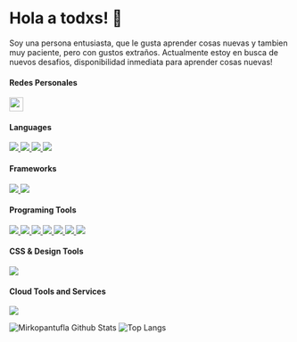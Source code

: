 # Hola a todxs! 👋
  Soy una persona entusiasta, que le gusta aprender cosas nuevas y tambien muy paciente, pero con gustos extraños.
  Actualmente estoy en busca de nuevos desafios, disponibilidad inmediata para aprender cosas nuevas!

#### Redes Personales
  <a href="https://www.linkedin.com/in/mirko-pasten-carcamo/">
    <img src="https://img.shields.io/badge/linkedin-%230077B5.svg?&style=for-the-badge&logo=linkedin&logoColor=white" height=25>
  </a>

<!--
**Mirkopantufla/Mirkopantufla** is a ✨ _special_ ✨ repository because its `README.md` (this file) appears on your GitHub profile.

Here are some ideas to get you started:

- 🔭 I’m currently working on ...
- 🌱 I’m currently learning ...
- 👯 I’m looking to collaborate on ...
- 🤔 I’m looking for help with ...
- 💬 Ask me about ...
- 📫 How to reach me: ...
- 😄 Pronouns: ...
- ⚡ Fun fact: ...
-->




#### Languages
<a href="https://github.com/Mirkopantufla">
  <img src="https://img.shields.io/badge/HTML5-E34F26?style=for-the-badge&logo=html5&logoColor=white"> 
</a>
<a href="https://github.com/Mirkopantufla">
  <img src="https://img.shields.io/badge/CSS3-1572B6?style=for-the-badge&logo=css3&logoColor=white">
</a>
<a href="https://github.com/Mirkopantufla">
  <img src="https://img.shields.io/badge/JavaScript-F7DF1E?style=for-the-badge&logo=javascript&logoColor=black">
</a>
<a href="https://github.com/Mirkopantufla">
  <img src="https://img.shields.io/badge/Python-4285F4?style=for-the-badge&logo=python&logoColor=white">
</a>

#### Frameworks
<a href="https://github.com/Mirkopantufla">
	<img src="https://img.shields.io/badge/React-20232A?style=for-the-badge&logo=react&logoColor=61DAFB"> 
</a>
<a href="https://github.com/Mirkopantufla"> 
<img src="https://img.shields.io/badge/flask-0F0F0F?style=for-the-badge&logo=flask&logoColor=white"> 
</a> 

#### Programing Tools
<a href="https://github.com/Mirkopantufla">
  <img src="https://img.shields.io/badge/GitHub-100000?style=for-the-badge&logo=github&logoColor=white"> 
</a>
<a href="https://github.com/Mirkopantufla">
  <img src="https://img.shields.io/badge/Git-F05032?style=for-the-badge&logo=git&logoColor=white">
</a>
<a href="https://github.com/Mirkopantufla">
  <img src="https://img.shields.io/badge/Node.js-43853D?style=for-the-badge&logo=node-dot-js&logoColor=white">
</a>
<a href="https://github.com/Mirkopantufla">
  <img src="https://img.shields.io/badge/Postman-FF6C37?style=for-the-badge&logo=Postman&logoColor=white">
</a>
<a href="https://github.com/Mirkopantufla">
  <img src="https://img.shields.io/badge/VSCode-0078FC?style=for-the-badge&logo=visual%20studio%20code&logoColor=white">
</a>
<a href="https://github.com/Mirkopantufla"> 
<img src="https://img.shields.io/badge/npm-CB3837?style=for-the-badge&logo=npm&logoColor=white"> 
</a>
<a href="https://github.com/Mirkopantufla"> 
<img src="https://img.shields.io/badge/sqlalchemy-CB3837?style=for-the-badge&logo=sqlalchemy&logoColor=white"> 
</a>


#### CSS & Design Tools
<a href="https://github.com/Mirkopantufla">
  <img src="https://img.shields.io/badge/Bootstrap-563D7C?style=for-the-badge&logo=bootstrap&logoColor=white">
</a>

#### Cloud Tools and Services
<a href="https://github.com/Mirkopantufla">
  <img src="https://img.shields.io/badge/Vercel-black?style=for-the-badge&logo=vercel&logoColor=white">
</a>

![Mirkopantufla Github Stats](https://github-readme-stats.vercel.app/api?username=Mirkopantufla&count_private=true&show_icons=true&include_all_commits=true)
![Top Langs](https://github-readme-stats.vercel.app/api/top-langs/?username=Mirkopantufla&hide=TeX&layout=compact)

